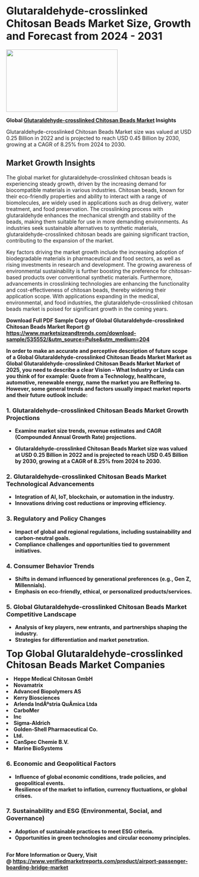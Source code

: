 <H1>Glutaraldehyde-crosslinked Chitosan Beads Market Size, Growth and Forecast from 2024 - 2031</H1><img class="aligncenter size-medium wp-image-584254" src="https://thirdeyenews.in/wp-content/uploads/2024/09/Global-Market-Research-300x168.jpeg" alt="" width="300" height="168" /><p><strong>Global&nbsp;<a href="https://www.marketsizeandtrends.com/download-sample/535552/&amp;utm_source=Pulse&amp;utm_medium=204">Glutaraldehyde-crosslinked Chitosan Beads Market</a> Insights</strong></p><p>Glutaraldehyde-crosslinked Chitosan Beads Market size was valued at USD 0.25 Billion in 2022 and is projected to reach USD 0.45 Billion by 2030, growing at a CAGR of 8.25% from 2024 to 2030.</p><p><h2>Market Growth Insights</h2> <p>The global market for glutaraldehyde-crosslinked chitosan beads is experiencing steady growth, driven by the increasing demand for biocompatible materials in various industries. Chitosan beads, known for their eco-friendly properties and ability to interact with a range of biomolecules, are widely used in applications such as drug delivery, water treatment, and food preservation. The crosslinking process with glutaraldehyde enhances the mechanical strength and stability of the beads, making them suitable for use in more demanding environments. As industries seek sustainable alternatives to synthetic materials, glutaraldehyde-crosslinked chitosan beads are gaining significant traction, contributing to the expansion of the market.</p> <p><strong></strong></p> <p>Key factors driving the market growth include the increasing adoption of biodegradable materials in pharmaceutical and food sectors, as well as rising investments in research and development. The growing awareness of environmental sustainability is further boosting the preference for chitosan-based products over conventional synthetic materials. Furthermore, advancements in crosslinking technologies are enhancing the functionality and cost-effectiveness of chitosan beads, thereby widening their application scope. With applications expanding in the medical, environmental, and food industries, the glutaraldehyde-crosslinked chitosan beads market is poised for significant growth in the coming years.</p> <p><strong></p><p><span class=""><strong>Download Full PDF Sample Copy of Global Glutaraldehyde-crosslinked Chitosan Beads Market Report</strong> @ <a href="https://www.marketsizeandtrends.com/download-sample/535552/&amp;utm_source=Pulse&amp;utm_medium=204" target="_blank">https://www.marketsizeandtrends.com/download-sample/535552/&amp;utm_source=Pulse&amp;utm_medium=204</a></span></p><p>In order to make an accurate and perceptive description of future scope of a Global&nbsp;Glutaraldehyde-crosslinked Chitosan Beads Market Market as Global&nbsp;Glutaraldehyde-crosslinked Chitosan Beads Market Market of 2025, you need to describe a clear Vision &ndash; What Industry or Linda can you think of for example: Quote from a Technology, healthcare, automotive, renewable energy, name the market you are Reffering to. However, some general trends and factors usually impact market reports and their future outlook include:</p><h3>1.&nbsp;<strong>Glutaraldehyde-crosslinked Chitosan Beads Market Growth Projections</strong></h3><ul><li>Examine market size trends, revenue estimates and CAGR (Compounded Annual Growth Rate) projections.</li><li><p>Glutaraldehyde-crosslinked Chitosan Beads Market size was valued at USD 0.25 Billion in 2022 and is projected to reach USD 0.45 Billion by 2030, growing at a CAGR of 8.25% from 2024 to 2030.</p></li></ul><h3>2.&nbsp;<strong>Glutaraldehyde-crosslinked Chitosan Beads Market Technological Advancements</strong></h3><ul><li>Integration of AI, IoT, blockchain, or automation in the industry.</li><li>Innovations driving cost reductions or improving efficiency.</li></ul><h3>3.&nbsp;<strong>Regulatory and Policy Changes</strong></h3><ul><li>Impact of global and regional regulations, including sustainability and carbon-neutral goals.</li><li>Compliance challenges and opportunities tied to government initiatives.</li></ul><h3>4.&nbsp;<strong>Consumer Behavior Trends</strong></h3><ul><li>Shifts in demand influenced by generational preferences (e.g., Gen Z, Millennials).</li><li>Emphasis on eco-friendly, ethical, or personalized products/services.</li></ul><h3>5.&nbsp;<strong>Global Glutaraldehyde-crosslinked Chitosan Beads Market Competitive Landscape</strong></h3><ul><li>Analysis of key players, new entrants, and partnerships shaping the industry.</li><li>Strategies for differentiation and market penetration.</li></ul><p data-pm-slice="1 1 []"><span style="color: inherit; font-family: inherit; font-size: 25px;">Top Global Glutaraldehyde-crosslinked Chitosan Beads Market Companies</span></p><div class="" data-test-id=""><p><li>Heppe Medical Chitosan GmbH</li><li> Novamatrix</li><li> Advanced Biopolymers AS</li><li> Kerry Biosciences</li><li> Arlenda IndÃºstria QuÃ­mica Ltda</li><li> CarboMer</li><li> Inc</li><li> Sigma-Aldrich</li><li> Golden-Shell Pharmaceutical Co.</li><li> Ltd.</li><li> CanSpec Chemie B.V.</li><li> Marine BioSystems</li></p></div><h3>6.&nbsp;<strong>Economic and Geopolitical Factors</strong></h3><ul><li>Influence of global economic conditions, trade policies, and geopolitical events.</li><li>Resilience of the market to inflation, currency fluctuations, or global crises.</li></ul><h3>7.&nbsp;<strong>Sustainability and ESG (Environmental, Social, and Governance)</strong></h3><ul><li>Adoption of sustainable practices to meet ESG criteria.</li><li>Opportunities in green technologies and circular economy principles.</li></ul><h2><strong style="font-size: 14px;">For More Information or Query, Visit @&nbsp;</strong><a style="background-color: #ffffff; font-size: 14px;" href="https://www.marketsizeandtrends.com/report/glutaraldehyde-crosslinked-chitosan-beads-market/" target="_blank">https://www.verifiedmarketreports.com/product/airport-passenger-boarding-bridge-market</a></h2>
